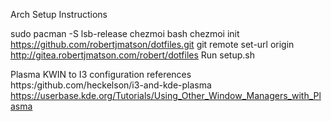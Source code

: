 Arch Setup Instructions

sudo pacman -S lsb-release chezmoi bash
chezmoi init https://github.com/robertjmatson/dotfiles.git
git remote set-url origin http://gitea.robertjmatson.com/robert/dotfiles
Run setup.sh



Plasma KWIN to I3 configuration references
https:/github.com/heckelson/i3-and-kde-plasma
https://userbase.kde.org/Tutorials/Using_Other_Window_Managers_with_Plasma



